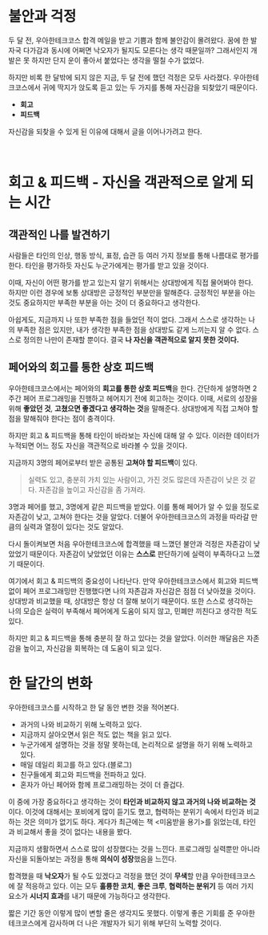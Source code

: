# 불안과 걱정

두 달 전, 우아한테크코스 합격 메일을 받고 기쁨과 함께 불안감이 몰려왔다. 꿈에 한 발자국 다가감과 동시에 어쩌면 낙오자가 될지도 모른다는 생각 때문일까? 그래서인지 개발은 못 하지만 단지 운이 좋아서 붙었다는 생각을 떨칠 수가 없었다.


하지만 비록 한 달밖에 되지 않은 지금, 두 달 전에 했던 걱정은 모두 사라졌다. 우아한테크코스에서 귀에 딱지가 앉도록 듣고 있는 두 가지를 통해 자신감을 되찾았기 때문이다.

- **회고**
- **피드백**

자신감을 되찾을 수 있게 된 이유에 대해서 글을 이어나가려고 한다.

<br>

# 회고 & 피드백 - 자신을 객관적으로 알게 되는 시간

## 객관적인 나를 발견하기

사람들은 타인의 인상, 행동 방식, 표정, 습관 등 여러 가지 정보를 통해 나름대로 평가를 한다. 타인을 평가하듯 자신도 누군가에게는 평가를 받고 있을 것이다.

이때, 자신이 어떤 평가를 받고 있는지 알기 위해서는 상대방에게 직접 물어봐야 한다. 하지만 이런 경우에 보통 상대방은 긍정적인 부분만을 말해준다. 긍정적인 부분을 아는 것도 중요하지만 부족한 부분을 아는 것이 더 중요하다고 생각한다.

아쉽게도, 지금까지 나 또한 부족한 점을 들었던 적이 없다. 그래서 스스로 생각하는 나의 부족한 점은 있지만, 내가 생각한 부족한 점을 상대방도 같게 느끼는지 알 수 없다. 스스로 정의한 나만이 존재할 뿐이다. 결국 **나 자신을 객관적으로 알지 못한 것이다.**

## 페어와의 회고를 통한 상호 피드백

우아한테크코스에서는 페어와의 **회고를 통한 상호 피드백**을 한다. 간단하게 설명하면 2주간 페어 프로그래밍을 진행하고 헤어지기 전에 회고하는 것이다. 이때, 서로의 성장을 위해 **좋았던 것**, **고쳤으면 좋겠다고 생각하는 것**을 말해준다. 상대방에게 직접 고쳐야 할 점을 말해줘야 한다는 점이 충격이다.

하지만 회고 & 피드백을 통해 타인이 바라보는 자신에 대해 알 수 있다. 이러한 데이터가 누적되면 어느 정도 자신을 객관적으로 바라볼 수 있을 것이다.

지금까지 3명의 페어로부터 받은 공통된 **고쳐야 할 피드백**이 있다.

> 실력도 있고, 충분히 가치 있는 사람이고, 가진 것도 많은데 자존감이 낮은 것 같다. 자존감을 높이고 자신감을 좀 가져라.

3명과 페어를 했고, 3명에게 같은 피드백을 받았다. 이를 통해 페어가 알 수 있을 정도로 자존감이 낮고, 고쳐야 한다는 것을 알았다. 더불어 우아한테크코스의 과정을 따라갈 만큼의 실력과 열정이 있다는 것도 알았다.

다시 돌이켜보면 처음 우아한테크코스에 합격했을 때 느꼈던 불안과 걱정은 자존감이 낮았었기 때문이다. 자존감이 낮았었던 이유는 **스스로** 판단하기에 실력이 부족하다고 느꼈기 때문이다.

여기에서 회고 & 피드백의 중요성이 나타난다. 만약 우아한테크코스에서 회고와 피드백 없이 페어 프로그래밍만 진행했다면 나의 자존감과 자신감은 점점 더 낮아졌을 것이다. 상대방과 비교했을 때, 상대방은 항상 더 잘해 보이기 때문이다. 또한 스스로 생각하는 나의 모습은 실력이 부족해서 페어에게 도움이 되지 않고, 민폐만 끼친다고 생각한 적도 있다.

하지만 회고 & 피드백을 통해 충분히 잘 하고 있다는 것을 알았다. 이러한 깨달음은 자존감을 높이고, 자신감을 회복하는 데 도움이 되고 있다.

# 한 달간의 변화

우아한테크코스를 시작하고 한 달 동안 변한 것을 적어본다.

- 과거의 나와 비교하기 위해 노력하고 있다.
- 지금까지 살아오면서 읽은 적도 없는 책을 읽고 있다.
- 누군가에게 설명하는 것을 정말 못하는데, 논리적으로 설명을 하기 위해 노력하고 있다.
- 매일 데일리 회고를 하고 있다.(블로그)
- 친구들에게 회고와 피드백을 전파하고 있다.
- 혼자가 아닌 페어와 함께 프로그래밍하는 것이 더 즐겁다.

이 중에 가장 중요하다고 생각하는 것이 **타인과 비교하지 않고 과거의 나와 비교하는 것**이다. 이것에 대해서는 포비에게 많이 듣기도 했고, 협력하는 분위기 속에서 타인과 비교하는 것은 의미가 없기도 하다. 게다가 최근에는 책 <미움받을 용기>를 읽었는데, 타인과 비교해서 좋을 것이 없다는 내용을 봤다.

지금까지 생활하면서 스스로 많이 성장했다는 것을 느낀다. 프로그래밍 실력뿐만 아니라 자신을 되돌아보는 과정을 통해 **의식이 성장**했음을 느낀다.

합격했을 때 **낙오자**가 될 수도 있겠다고 걱정을 했던 것이 **무색**할 만큼 우아한테크코스에 잘 적응하고 있다. 이는 모두 **훌륭한 코치**, **좋은 크루**, **협력하는 분위기** 등 여러 가지 요소가 **시너지 효과**를 내기 때문에 가능하다고 생각한다.

짧은 기간 동안 이렇게 많이 변할 줄은 생각지도 못했다. 이렇게 좋은 기회를 준 우아한테크코스에게 감사하며 더 나은 개발자가 되기 위해 부단히 노력할 것이다.

